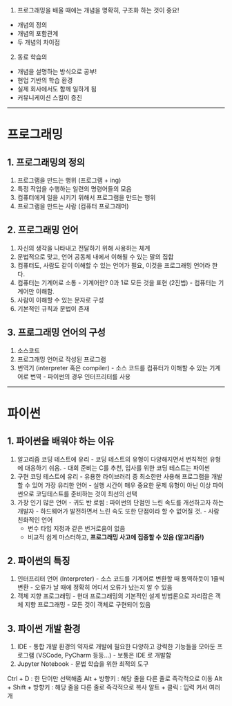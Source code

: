 

1. 프로그래밍을 배울 때에는 개념을 명확히, 구조화 하는 것이 중요!
  - 개념의 정의
  - 개념의 포함관계
  - 두 개념의 차이점


2. 동료 학습의
- 개념을 설명하는 방식으로 공부!
- 현업 기반의 학습 환경
- 실제 회사에서도 함께 일하게 됨
- 커뮤니케이션 스킬이 증진

--------------------------
# 프로그래밍

## 1. 프로그래밍의 정의
  1. 프로그램을 만드는 행위 (프로그램 + ing)
  2. 특정 작업을 수행하는 일련의 명령어들의 모음
  3. 컴퓨터에게 일을 시키기 위해서 프로그램을 만드는 행위
  4. 프로그램을 만드는 사람 (컴퓨터 프로그래머)


## 2. 프로그래밍 언어
  1. 자신의 생각을 나타내고 전달하기 위해 사용하는 체계
  2. 문법적으로 맞고, 언어 공동체 내에서 이해될 수 있는 말의 집합
  3. 컴퓨터도, 사람도 같이 이해할 수 있는 언어가 필요, 이것을 프로그래밍 언어라 한다.
  4. 컴퓨터는 기계어로 소통
    - 기계어란? 0과 1로 모든 것을 표현 (2진법)
    - 컴퓨터는 기계어만 이해함.
  5. 사람이 이해할 수 있는 문자로 구성
  6. 기본적인 규칙과 문법이 존재

## 3. 프로그래밍 언어의 구성
  1. 소스코드
  2. 프로그래밍 언어로 작성된 프로그램
  3. 번역기 (interpreter 혹은 compiler)
    - 소스 코드를 컴퓨터가 이해할 수 있는 기계어로 번역
    - 파이썬의 경우 인터프리터를 사용

------------------------------------------------
# 파이썬

## 1. 파이썬을 배워야 하는 이유
  1. 알고리즘 코딩 테스트에 유리
    - 코딩 테스트의 유형이 다양해지면서 변칙적인 유형에 대응하기 쉬움.
    - 대회 준비는 C를 추천, 입사를 위한 코딩 테스트는 파이썬
  2. 구현 코딩 테스트에 유리
    - 유용한 라이브러리 중 최소한만 사용해 프로그램을 개발할 수 있어 가장 유리한 언어
    - 실행 시간이 매우 중요한 문제 유형이 아닌 이상 파이썬으로 코딩테스트를 준비하는 것이 최선의 선택
  3. 가장 인기 많은 언어
    - 귀도 반 로썸 : 파이썬의 단점인 느린 속도를 개선하고자 하는 개발자
    - 하드웨어가 발전하면서 느린 속도 또한 단점이라 할 수 없어질 것.
    - 사람 친화적인 언어
      - 변수 타입 지정과 같은 번거로움이 없음
      - 비교적 쉽게 마스터하고, **프로그래밍 사고에 집중할 수 있음 (알고리즘!)**
  
## 2. 파이썬의 특징
  1. 인터프리터 언어 (Interpreter)
    - 소스 코드를 기계어로 변환할 때 통역하듯이 1줄씩 변환
    - 오류가 날 때에 정확히 어디서 오류가 났는지 알 수 있음
  2. 객체 지향 프로그래밍
    - 현대 프로그래밍의 기본적인 설계 방법론으로 자리잡은 객체 지향 프로그래밍
    - 모든 것이 객체로 구현되어 있음
  
## 3. 파이썬 개발 환경
  1. IDE
    - 통합 개발 환경의 약자로 개발에 필요한 다양하고 강력한 기능들을 모아둔 프로그램 (VSCode, PyCharm 등등...)
    - 보통은 IDE 로 개발함
  2.  Jupyter Notebook
    - 문법 학습을 위한 최적의 도구
  
  Ctrl + D : 한 단어만 선택해줌
  Alt + 방향키 : 해당 줄을 다른 줄로 즉각적으로 이동
  Alt + Shift + 방향키 : 해당 줄을 다른 줄로 즉각적으로 복사
  알트 + 클릭 : 입력 커서 여러개